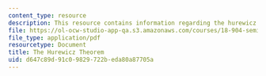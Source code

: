 ```yaml
---
content_type: resource
description: This resource contains information regarding the hurewicz theorem.
file: https://ol-ocw-studio-app-qa.s3.amazonaws.com/courses/18-904-seminar-in-topology-spring-2011/d647c89d91c09829722beda80a87705a_MIT18_904S11_finalHurewicz.pdf
file_type: application/pdf
resourcetype: Document
title: The Hurewicz Theorem
uid: d647c89d-91c0-9829-722b-eda80a87705a
---
```

